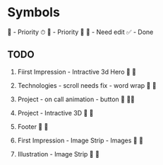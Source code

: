 # Symbols

📌 - Priority ⏱
💯 - Priority 💯
🥕 - Need edit
✅ - Done

## TODO


1. Fiirst Impression -  Intractive 3d Hero          🥕      📌

2. Technologies - scroll needs fix - word wrap      🥕      📌

3. Project -  on call animation - button            🥕      📌📌

4. Project - Intractive 3D                          🥕      📌

5. Footer                                           🥕      📌

6. First Impression - Image Strip - Images          🥕      📌

7. Illustration - Image Strip                       🥕      📌